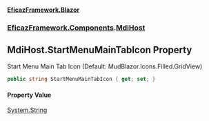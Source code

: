#### [EficazFramework.Blazor](EficazFrameworkBlazor.md 'EficazFramework Blazor')
### [EficazFramework.Components](EficazFrameworkBlazor.md#EficazFramework.Components 'EficazFramework.Components').[MdiHost](EficazFramework.Components/MdiHost.md 'EficazFramework.Components.MdiHost')

## MdiHost.StartMenuMainTabIcon Property

Start Menu Main Tab Icon (Default: MudBlazor.Icons.Filled.GridView)

```csharp
public string StartMenuMainTabIcon { get; set; }
```

#### Property Value
[System.String](https://docs.microsoft.com/en-us/dotnet/api/System.String 'System.String')